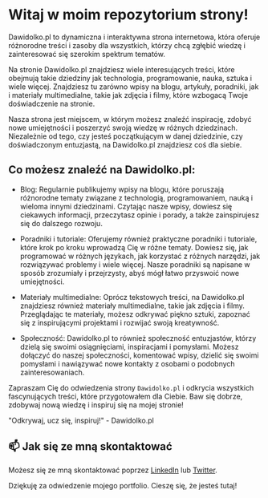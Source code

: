 # Witaj w moim repozytorium strony!

Dawidolko.pl to dynamiczna i interaktywna strona internetowa, która oferuje różnorodne treści i zasoby dla wszystkich, którzy chcą zgłębić wiedzę i zainteresować się szerokim spektrum tematów.

Na stronie Dawidolko.pl znajdziesz wiele interesujących treści, które obejmują takie dziedziny jak technologia, programowanie, nauka, sztuka i wiele więcej. Znajdziesz tu zarówno wpisy na blogu, artykuły, poradniki, jak i materiały multimedialne, takie jak zdjęcia i filmy, które wzbogacą Twoje doświadczenie na stronie.

Nasza strona jest miejscem, w którym możesz znaleźć inspirację, zdobyć nowe umiejętności i poszerzyć swoją wiedzę w różnych dziedzinach. Niezależnie od tego, czy jesteś początkującym w danej dziedzinie, czy doświadczonym entuzjastą, na Dawidolko.pl znajdziesz coś dla siebie.

## Co możesz znaleźć na Dawidolko.pl:

- Blog: Regularnie publikujemy wpisy na blogu, które poruszają różnorodne tematy związane z technologią, programowaniem, nauką i wieloma innymi dziedzinami. Czytając nasze wpisy, dowiesz się ciekawych informacji, przeczytasz opinie i porady, a także zainspirujesz się do dalszego rozwoju.

- Poradniki i tutoriale: Oferujemy również praktyczne poradniki i tutoriale, które krok po kroku wprowadzą Cię w różne tematy. Dowiesz się, jak programować w różnych językach, jak korzystać z różnych narzędzi, jak rozwiązywać problemy i wiele więcej. Nasze poradniki są napisane w sposób zrozumiały i przejrzysty, abyś mógł łatwo przyswoić nowe umiejętności.

- Materiały multimedialne: Oprócz tekstowych treści, na Dawidolko.pl znajdziesz również materiały multimedialne, takie jak zdjęcia i filmy. Przeglądając te materiały, możesz odkrywać piękno sztuki, zapoznać się z inspirującymi projektami i rozwijać swoją kreatywność.

- Społeczność: Dawidolko.pl to również społeczność entuzjastów, którzy dzielą się swoimi osiągnięciami, inspiracjami i pomysłami. Możesz dołączyć do naszej społeczności, komentować wpisy, dzielić się swoimi pomysłami i nawiązywać nowe kontakty z osobami o podobnych zainteresowaniach.

Zapraszam Cię do odwiedzenia strony `Dawidolko.pl` i odkrycia wszystkich fascynujących treści, które przygotowałem dla Ciebie. Baw się dobrze, zdobywaj nową wiedzę i inspiruj się na mojej stronie!

"Odkrywaj, ucz się, inspiruj!" - Dawidolko.pl

## 📫 Jak się ze mną skontaktować

Możesz się ze mną skontaktować poprzez [LinkedIn](https://www.linkedin.com/in/dawidolko) lub [Twitter](https://twitter.com/dawidolko).

Dziękuję za odwiedzenie mojego portfolio. Cieszę się, że jesteś tutaj!

